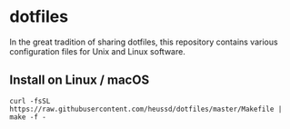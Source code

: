# dotfiles

In the great tradition of sharing dotfiles, this repository contains various configuration files for Unix and Linux software.


## Install on Linux / macOS

	curl -fsSL https://raw.githubusercontent.com/heussd/dotfiles/master/Makefile | make -f -


